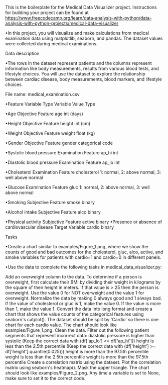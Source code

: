 This is the boilerplate for the Medical Data Visualizer project. Instructions for building your project can be found at https://www.freecodecamp.org/learn/data-analysis-with-python/data-analysis-with-python-projects/medical-data-visualizer


•In this project, you will visualize and make calculations from medical examination data using matplotlib, seaborn, and pandas. The dataset values were collected during medical examinations.

Data description

•The rows in the dataset represent patients and the columns represent information like body measurements, results from various blood tests, and lifestyle choices. You will use the dataset to explore the relationship between cardiac disease, body measurements, blood markers, and lifestyle choices.

File name: medical_examination.csv

•Feature	Variable Type	Variable	Value Type

•Age	Objective Feature	age	int (days)

•Height	Objective Feature	height	int (cm)

•Weight	Objective Feature	weight	float (kg)

•Gender	Objective Feature	gender	categorical code

•Systolic blood pressure	Examination Feature	ap_hi	int

•Diastolic blood pressure	Examination Feature	ap_lo	int

•Cholesterol	Examination Feature	cholesterol	1: normal, 2: above normal, 3: well above normal

•Glucose	Examination Feature	gluc	1: normal, 2: above normal, 3: well above normal

•Smoking	Subjective Feature	smoke	binary

•Alcohol intake	Subjective Feature	alco	binary

•Physical activity	Subjective Feature	active	binary
•Presence or absence of cardiovascular disease	Target Variable	cardio	binary

Tasks

•Create a chart similar to examples/Figure_1.png, where we show the counts of good and bad outcomes for the cholesterol, gluc, alco, active, and smoke variables for patients with cardio=1 and cardio=0 in different panels.

•Use the data to complete the following tasks in medical_data_visualizer.py:

Add an overweight column to the data. To determine if a person is overweight, first calculate their BMI by dividing their weight in kilograms by the square of their height in meters. If that value is > 25 then the person is overweight. Use the value 0 for NOT overweight and the value 1 for overweight.
Normalize the data by making 0 always good and 1 always bad. If the value of cholesterol or gluc is 1, make the value 0. If the value is more than 1, make the value 1.
Convert the data into long format and create a chart that shows the value counts of the categorical features using seaborn's catplot(). The dataset should be split by 'Cardio' so there is one chart for each cardio value. The chart should look like examples/Figure_1.png.
Clean the data. Filter out the following patient segments that represent incorrect data:
diastolic pressure is higher than systolic (Keep the correct data with (df['ap_lo'] <= df['ap_hi']))
height is less than the 2.5th percentile (Keep the correct data with (df['height'] >= df['height'].quantile(0.025)))
height is more than the 97.5th percentile
weight is less than the 2.5th percentile
weight is more than the 97.5th percentile
Create a correlation matrix using the dataset. Plot the correlation matrix using seaborn's heatmap(). Mask the upper triangle. The chart should look like examples/Figure_2.png.
Any time a variable is set to None, make sure to set it to the correct code.
